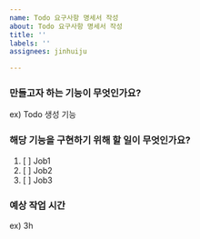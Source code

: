 ```yaml
---
name: Todo 요구사항 명세서 작성
about: Todo 요구사항 명세서 작성
title: ''
labels: ''
assignees: jinhuiju

---
```


### 만들고자 하는 기능이 무엇인가요?
ex) Todo 생성 기능

### 해당 기능을 구현하기 위해 할 일이 무엇인가요?
1. [ ] Job1
2. [ ] Job2
3. [ ] Job3

### 예상 작업 시간
ex) 3h
